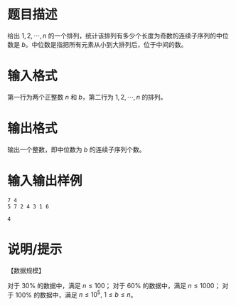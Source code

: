 # 题目描述

给出 $1,2,\cdots,n$ 的一个排列，统计该排列有多少个长度为奇数的连续子序列的中位数是 $b$。中位数是指把所有元素从小到大排列后，位于中间的数。

# 输入格式

第一行为两个正整数 $n$ 和 $b$，第二行为 $1,2,\cdots,n$ 的排列。

# 输出格式

输出一个整数，即中位数为 $b$ 的连续子序列个数。

# 输入输出样例

```input1
7 4
5 7 2 4 3 1 6
```

```output1
4
```

# 说明/提示

【数据规模】

对于 $30 \%$ 的数据中，满足 $n \leq 100$；
对于 $60 \%$ 的数据中，满足 $n \leq 1000$；
对于 $100 \%$ 的数据中，满足 $n \leq {10}^5,~1 \leq b \leq n$。
